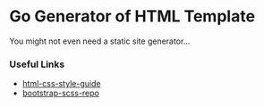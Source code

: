 # Go Generator of HTML Template

You might not even need a static site generator...

### Useful Links

- [html-css-style-guide](https://codeguide.co/)
- [bootstrap-scss-repo](https://github.com/twbs/bootstrap/tree/main/scss)
